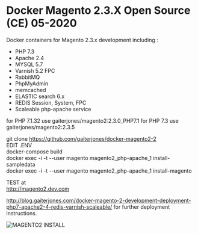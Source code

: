 # Docker Magento 2.3.X Open Source (CE) 05-2020

Docker containers for Magento 2.3.x development including :

  - PHP 7.3
  - Apache 2.4
  - MYSQL 5.7
  - Varnish 5.2 FPC  
  - RabbitMQ  
  - PhpMyAdmin
  - memcached
  - ELASTIC search 6.x
  - REDIS Session, System, FPC
  - Scaleable php-apache service

for PHP 7.1.32 use gaiterjones/magento2:2.3.0_PHP7.1
for PHP 7.3 use gaiterjones/magento2:2.3.5

git clone https://github.com/gaiterjones/docker-magento2-2  
EDIT .ENV  
docker-compose build  
docker exec -i -t --user magento magento2_php-apache_1 install-sampledata  
docker exec -i -t --user magento magento2_php-apache_1 install-magento  

TEST at  
http://magento2.dev.com   

http://blog.gaiterjones.com/docker-magento-2-development-deployment-php7-apache2-4-redis-varnish-scaleable/ for further deployment instructions.

![MAGENTO2 INSTALL](http://blog.gaiterjones.com/dropbox/docker-install-magento2.gif)
